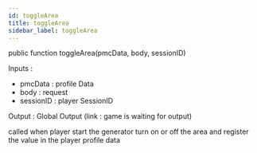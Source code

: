 ```yaml
---
id: toggleArea
title: toggleArea
sidebar_label: toggleArea
---
```

public function toggleArea(pmcData, body, sessionID)

Inputs :
- pmcData : profile Data 
- body : request
- sessionID : player SessionID

Output : Global Output (link : game is waiting for output)

called when player start the generator
turn on or off the area and register the value in the player profile data